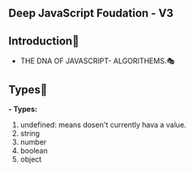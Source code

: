 ## Deep JavaScript Foudation - V3
## Introduction:tokyo_tower:

- THE DNA OF JAVASCRIPT- ALGORITHEMS.:performing_arts:
## Types:tokyo_tower:
**- Types:**
1. undefined: means dosen't currently hava a value.
2. string
3. number
4. boolean
5. object

  
